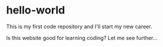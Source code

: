 # hello-world
This is my first code repository and I'll start my new career.

Is this website good for learning coding? Let me see further...
